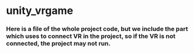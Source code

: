 # unity_vrgame

### Here is a file of the whole project code, but we include the part which uses to connect VR in the project, so if the VR is not connected, the project may not run.
